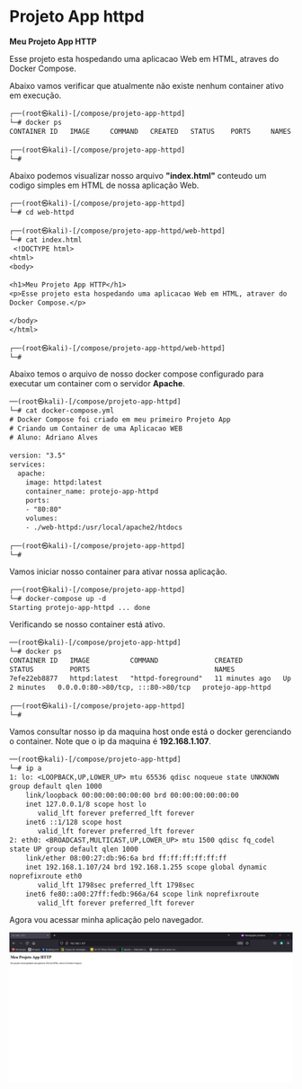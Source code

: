 # Projeto App httpd

**Meu Projeto App HTTP**

Esse projeto esta hospedando uma aplicacao Web em HTML, atraves do Docker Compose.

Abaixo vamos verificar que atualmente não existe nenhum container ativo em execução.

```
┌──(root㉿kali)-[/compose/projeto-app-httpd]
└─# docker ps
CONTAINER ID   IMAGE     COMMAND   CREATED   STATUS    PORTS     NAMES
                                                                                                          
┌──(root㉿kali)-[/compose/projeto-app-httpd]
└─# 
```

Abaixo podemos visualizar nosso arquivo **"index.html"** conteudo um codigo simples em HTML de nossa aplicação Web.
```
┌──(root㉿kali)-[/compose/projeto-app-httpd]
└─# cd web-httpd          
                                                                                                          
┌──(root㉿kali)-[/compose/projeto-app-httpd/web-httpd]
└─# cat index.html        
 <!DOCTYPE html>
<html>
<body>

<h1>Meu Projeto App HTTP</h1>
<p>Esse projeto esta hospedando uma aplicacao Web em HTML, atraver do Docker Compose.</p>

</body>
</html> 
                                                                                                          
┌──(root㉿kali)-[/compose/projeto-app-httpd/web-httpd]
└─# 
```

Abaixo temos o arquivo de nosso docker compose configurado para executar um container com o servidor **Apache**.

```
──(root㉿kali)-[/compose/projeto-app-httpd]
└─# cat docker-compose.yml 
# Docker Compose foi criado em meu primeiro Projeto App 
# Criando um Container de uma Aplicacao WEB
# Aluno: Adriano Alves

version: "3.5"
services:
  apache:
    image: httpd:latest
    container_name: protejo-app-httpd
    ports:
    - "80:80"
    volumes:
    - ./web-httpd:/usr/local/apache2/htdocs
                                                                                                          
┌──(root㉿kali)-[/compose/projeto-app-httpd]
└─# 
```

Vamos iniciar nosso container para ativar nossa aplicação.

```
┌──(root㉿kali)-[/compose/projeto-app-httpd]
└─# docker-compose up -d
Starting protejo-app-httpd ... done
```

Verificando se nosso container está ativo.

```
──(root㉿kali)-[/compose/projeto-app-httpd]
└─# docker ps           
CONTAINER ID   IMAGE          COMMAND              CREATED          STATUS         PORTS                               NAMES
7efe22eb8877   httpd:latest   "httpd-foreground"   11 minutes ago   Up 2 minutes   0.0.0.0:80->80/tcp, :::80->80/tcp   protejo-app-httpd
                                                                                                          
┌──(root㉿kali)-[/compose/projeto-app-httpd]
└─# 

```

Vamos consultar nosso ip da maquina host onde está o docker gerenciando o container.
Note que o ip da maquina é **192.168.1.107**.

```
──(root㉿kali)-[/compose/projeto-app-httpd]
└─# ip a                           
1: lo: <LOOPBACK,UP,LOWER_UP> mtu 65536 qdisc noqueue state UNKNOWN group default qlen 1000
    link/loopback 00:00:00:00:00:00 brd 00:00:00:00:00:00
    inet 127.0.0.1/8 scope host lo
       valid_lft forever preferred_lft forever
    inet6 ::1/128 scope host 
       valid_lft forever preferred_lft forever
2: eth0: <BROADCAST,MULTICAST,UP,LOWER_UP> mtu 1500 qdisc fq_codel state UP group default qlen 1000
    link/ether 08:00:27:db:96:6a brd ff:ff:ff:ff:ff:ff
    inet 192.168.1.107/24 brd 192.168.1.255 scope global dynamic noprefixroute eth0
       valid_lft 1798sec preferred_lft 1798sec
    inet6 fe80::a00:27ff:fedb:966a/64 scope link noprefixroute 
       valid_lft forever preferred_lft forever
```

Agora vou acessar minha aplicação pelo navegador.

![Screenshot](Meu_Projeto_App_HTTP.jpg)


